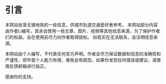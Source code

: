# 引言

本网站收录无锡地铁的一些信息，供城市轨道交通爱好者参考。 本网站部分内容由作者Li编写，其余会使用一些文章、图片、视频等其他信息来源，为了保护作者们的权益，会在使用前尽力向作者取得授权。 如若实在无法联系，会注明信息来源。

本网站由个人编写，不代表任何官方声明。作者会尽力保证数据和信息的准确性和严谨性，但毕竟个人能力有限，难免会有疏忽。如果你发现任何错误或建议，请使用反馈邮箱进行指正。

感谢你的支持。


